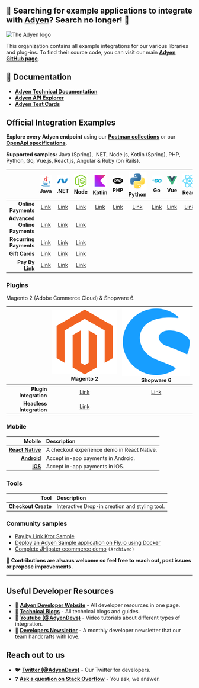 ## 👋 Searching for example applications to integrate with [Adyen](https://www.adyen.com/)? Search no longer! 👋

<!-- ![The Adyen Logo](https://github.com/adyen-examples/.github/raw/main/images/logo.png) -->

<img src="https://github.com/adyen-examples/.github/raw/main/images/logo.png" height="100" alt="The Adyen logo">

This organization contains all example integrations for our various libraries and plug-ins. To find their source code, you can visit our main [**Adyen GitHub page**](https://github.com/adyen).


## 📜 Documentation
* [**Adyen Technical Documentation**](https://docs.adyen.com/)
* [**Adyen API Explorer**](https://docs.adyen.com/api-explorer/)
* [**Adyen Test Cards**](https://docs.adyen.com/development-resources/test-cards/test-card-numbers/)

## Official Integration Examples
**Explore every Adyen endpoint** using our [**Postman collections**](https://www.postman.com/adyendev/workspace/adyen-apis/overview) or our [**OpenApi specifications**](https://github.com/Adyen/adyen-openapi).

**Supported samples:** Java (Spring), .NET, Node.js, Kotlin (Spring), PHP, Python, Go, Vue.js, React.js, Angular & Ruby (on Rails).

|                              |[![Java (Spring)](https://raw.githubusercontent.com/devicons/devicon/1119b9f84c0290e0f0b38982099a2bd027a48bf1/icons/java/java-original.svg)](https://github.com/adyen-examples/adyen-java-spring-online-payments) Java  | [![.NET](https://raw.githubusercontent.com/devicons/devicon/1119b9f84c0290e0f0b38982099a2bd027a48bf1/icons/dot-net/dot-net-original.svg)](https://github.com/adyen-examples/adyen-dotnet-online-payments) .NET | [![Node.js](https://raw.githubusercontent.com/devicons/devicon/1119b9f84c0290e0f0b38982099a2bd027a48bf1/icons/nodejs/nodejs-original.svg)](https://github.com/adyen-examples/adyen-node-online-payments) Node | [![Kotlin Spring](https://raw.githubusercontent.com/devicons/devicon/1119b9f84c0290e0f0b38982099a2bd027a48bf1/icons/kotlin/kotlin-original.svg)](https://github.com/adyen-examples/adyen-kotlin-spring-online-payments) Kotlin | [![PHP (Laravel)](https://raw.githubusercontent.com/devicons/devicon/1119b9f84c0290e0f0b38982099a2bd027a48bf1/icons/php/php-plain.svg)](https://github.com/adyen-examples/adyen-php-online-payments) PHP  | [![Python](https://raw.githubusercontent.com/devicons/devicon/1119b9f84c0290e0f0b38982099a2bd027a48bf1/icons/python/python-original.svg)](https://github.com/adyen-examples/adyen-python-online-payments) Python | [![Go](https://raw.githubusercontent.com/devicons/devicon/1119b9f84c0290e0f0b38982099a2bd027a48bf1/icons/go/go-original-wordmark.svg)](https://github.com/adyen-examples/adyen-golang-online-payments) Go | [![Vue.js](https://raw.githubusercontent.com/devicons/devicon/1119b9f84c0290e0f0b38982099a2bd027a48bf1/icons/vuejs/vuejs-original.svg)](https://github.com/adyen-examples/adyen-vue-online-payments) Vue | [![React](https://raw.githubusercontent.com/devicons/devicon/1119b9f84c0290e0f0b38982099a2bd027a48bf1/icons/react/react-original.svg)](https://github.com/adyen-examples/adyen-react-online-payments) React | [![Angular](https://raw.githubusercontent.com/devicons/devicon/1119b9f84c0290e0f0b38982099a2bd027a48bf1/icons/angularjs/angularjs-original.svg)](https://github.com/adyen-examples/adyen-angular-online-payments) Angular | [![Ruby (Rails)](https://raw.githubusercontent.com/devicons/devicon/1119b9f84c0290e0f0b38982099a2bd027a48bf1/icons/rails/rails-plain.svg)](https://github.com/adyen-examples/adyen-rails-online-payments) Ruby |
|-----------------------------:|:----------------------------------------------------------------------------------------------------------------------------------------------------------------------------------------------------------------------:|:--------------------------------------------------------------------------------------------------------------------------------------------------------------------------------------------------------------:|:-------------------------------------------------------------------------------------------------------------------------------------------------------------------------------------------------------------:|:------------------------------------------------------------------------------------------------------------------------------------------------------------------------------------------------------------------------------:|:---------------------------------------------------------------------------------------------------------------------------------------------------------------------------------------------------------:|:----------------------------------------------------------------------------------------------------------------------------------------------------------------------------------------------------------------:|:---------------------------------------------------------------------------------------------------------------------------------------------------------------------------------------------------------:|:--------------------------------------------------------------------------------------------------------------------------------------------------------------------------------------------------------:|:-----------------------------------------------------------------------------------------------------------------------------------------------------------------------------------------------------------:|:-------------------------------------------------------------------------------------------------------------------------------------------------------------------------------------------------------------------------:|:--------------------------------------------------------------------------------------------------------------------------------------------------------------------------------------------------------------:|
|          **Online Payments** |                                                         [Link](https://github.com/adyen-examples/adyen-java-spring-online-payments/tree/main/checkout-example)                                                         |                                                       [Link](https://github.com/adyen-examples/adyen-dotnet-online-payments/tree/main/checkout-example)                                                        |                                                        [Link](https://github.com/adyen-examples/adyen-node-online-payments/tree/main/checkout-example)                                                        |                                                                         [Link](https://github.com/adyen-examples/adyen-kotlin-spring-online-payments)                                                                          |                                                                    [Link](https://github.com/adyen-examples/adyen-php-online-payments)                                                                    |                                                                      [Link](https://github.com/adyen-examples/adyen-python-online-payments)                                                                      |                                                                  [Link](https://github.com/adyen-examples/adyen-golang-online-payments)                                                                   |                                                                   [Link](https://github.com/adyen-examples/adyen-vue-online-payments)                                                                    |                                                                    [Link](https://github.com/adyen-examples/adyen-react-online-payments)                                                                    |                                                                          [Link](https://github.com/adyen-examples/adyen-angular-online-payments)                                                                          |                                                                     [Link](https://github.com/adyen-examples/adyen-rails-online-payments)                                                                      | 
| **Advanced Online Payments** |                                                    [Link](https://github.com/adyen-examples/adyen-java-spring-online-payments/tree/main/checkout-example-advanced)                                                     |                                                   [Link](https://github.com/adyen-examples/adyen-dotnet-online-payments/tree/main/checkout-example-advanced)                                                   |                                                   [Link](https://github.com/adyen-examples/adyen-node-online-payments/tree/main/checkout-example-advanced)                                                    | 
|       **Recurring Payments** |                                                       [Link](https://github.com/adyen-examples/adyen-java-spring-online-payments/tree/main/subscription-example)                                                       |                                                     [Link](https://github.com/adyen-examples/adyen-dotnet-online-payments/tree/main/subscription-example)                                                      |                                                      [Link](https://github.com/adyen-examples/adyen-node-online-payments/tree/main/subscription-example)                                                      | 
|               **Gift Cards** |                                                         [Link](https://github.com/adyen-examples/adyen-java-spring-online-payments/tree/main/giftcard-example)                                                         |                                                       [Link](https://github.com/adyen-examples/adyen-dotnet-online-payments/tree/main/giftcard-example)                                                        |                                                        [Link](https://github.com/adyen-examples/adyen-node-online-payments/tree/main/giftcard-example)                                                        |
|              **Pay By Link** |                                                        [Link](https://github.com/adyen-examples/adyen-java-spring-online-payments/tree/main/paybylink-example)                                                         |                                                       [Link](https://github.com/adyen-examples/adyen-dotnet-online-payments/tree/main/paybylink-example)                                                       |                                                       [Link](https://github.com/adyen-examples/adyen-node-online-payments/tree/main/paybylink-example)                                                        |

### Plugins
Magento 2 (Adobe Commerce Cloud) & Shopware 6.

|                          | [![Magento 2](https://raw.githubusercontent.com/devicons/devicon/1119b9f84c0290e0f0b38982099a2bd027a48bf1/icons/magento/magento-original.svg)](https://github.com/adyen-examples/adyen-magento-plugin-demo) Magento 2 | [![Shopware 6](https://raw.githubusercontent.com/devicons/devicon/1119b9f84c0290e0f0b38982099a2bd027a48bf1/icons/shopware/shopware-original.svg)](https://github.com/adyen-examples/adyen-shopware-plugin-demo)  Shopware 6 |
|-------------------------:|:---------------------------------------------------------------------------------------------------------------------------------------------------------------------------------------------------------------------:|:---------------------------------------------------------------------------------------------------------------------------------------------------------------------------------------------------------------------------:|
|   **Plugin Integration** |                                                                          [Link](https://github.com/adyen-examples/adyen-magento-plugin-demo)                                                                          |                                                                            [Link](https://github.com/adyen-examples/adyen-shopware-plugin-demo)                                                                             |  
| **Headless Integration** |                                                                            [Link](https://github.com/adyen-examples/magento-headless-demo)                                                                            |                                                                                                                                                                                                                             | 

### Mobile
|                                                                               Mobile | Description                                 | 
|-------------------------------------------------------------------------------------:|:--------------------------------------------|
| [**React Native**](https://github.com/Adyen/adyen-react-native/tree/develop/example) | A checkout experience demo in React Native. |
|       [**Android**](https://github.com/adyen-examples/adyen-android-online-payments) | Accept in-app payments in Android.          |
|                      [**iOS**](https://github.com/Adyen/adyen-ios/tree/develop/Demo) | Accept in-app payments in iOS.              |      

### Tools
|                                                                     Tool | Description                                     |
|-------------------------------------------------------------------------:|:------------------------------------------------|
| [**Checkout Create**](https://github.com/adyen-examples/checkoutCreate/) | Interactive Drop-in creation and styling tool.  |

### Community samples
* [Pay by Link Ktor Sample](https://github.com/jlengrand/pay-by-link-sample-kotlin)
* [Deploy an Adyen Sample application on Fly.io using Docker](https://github.com/gcatanese/adyen-java-spring-online-payments-fly)
* [Complete JHipster ecommerce demo](https://github.com/adyen-examples/adyen-java-react-ecommerce-example) `(Archived)`

🌈 **Contributions are alwaus welcome so feel free to reach out, post issues or propose improvements.**

___

## Useful Developer Resources
* 💚 [**Adyen Developer Website**](https://developers.adyen.com) - All developer resources in one page.
* 📝 [**Technical Blogs**](https://adyen.medium.com/) - All technical blogs and guides.
* 🎥 [**Youtube (@AdyenDevs)**](https://www.youtube.com/@adyendevs) - Video tutorials about different types of integration.
* 📰 [**Developers Newsletter**](https://www.adyen.com/newsletter/developers) - A monthly developer newsletter that our team handcrafts with love.

## Reach out to us
- 🐦 [**Twitter (@AdyenDevs)**](https://twitter.com/AdyenDevs) - Our Twitter for developers.
- ❓ [**Ask a question on Stack Overflow**](https://stackoverflow.com/questions/tagged/adyen) - You ask, we answer.
